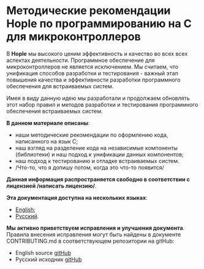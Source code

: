 # Методические рекомендации Hople по программированию на С для микроконтроллеров

В **Hople** мы высокого ценим эффективность и качество во всех всех аспектах деятельности. Программное обеспечение для микроконтроллеров не является исключением. Мы считаем, что унификация способов разработки и тестирования - важный этап повышения качества и эффективности разработки программного обеспечения для встраиваемых систем.

Имея в виду данную идею мы разработали и продолжаем обновлять этот набор правил и методов разработки и тестирования программного обеспечения встраиваемых систем.

**В данном материале описаны**:
* наши методические рекомендации по оформлению кода, написанного на язык С;
* наш взгляд на разделение кода на независимые компоненты (библиотеки) и наш подход к унификации данных компонентов;
* наш подход к тестированию и отладке встраиваемых систем.
* /Что-то, что я допишу потом, когда это что-то появится/

**Данная информация распространяется свободно в соответствии с лицензией /написать лицензию/**.

**Эта документация доступна на нескольких языках**:
* [English](https://hople-technologies.github.io/Hople-C-MCU-guidelines-EN/hople_c_mcu_guidlines.html);
* [Русский](https://hople-technologies.github.io/Hople-C-MCU-guidelines-RU/hople_c_mcu_guidlines.html).

**Мы активно приветствуем исправления и улучшения документа**. Правила внесения исправления могут быть найдены в документе CONTRIBUTING.md в соответствующем репозитории на gitHub:
* English source [gitHub](https://github.com/Hople-technologies/Hople-C-MCU-guidelines-EN)
* Русский исходник [gitHub](https://github.com/Hople-technologies/Hople-C-MCU-guidelines-RU)